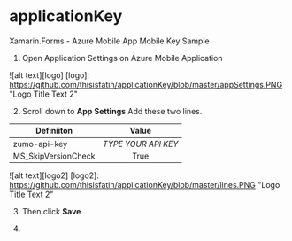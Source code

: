 # applicationKey
Xamarin.Forms - Azure Mobile App Mobile Key Sample

1. Open Application Settings on Azure Mobile Application

![alt text][logo]
[logo]: https://github.com/thisisfatih/applicationKey/blob/master/appSettings.PNG "Logo Title Text 2"

2. Scroll down to **App Settings** Add these two lines.

| Definiiton    | Value         |
| ------------- |:-------------:|
| zumo-api-key  | *TYPE YOUR API KEY* |
| MS_SkipVersionCheck    | True      |

![alt text][logo2]
[logo2]: https://github.com/thisisfatih/applicationKey/blob/master/lines.PNG "Logo Title Text 2"

3. Then click **Save**

4. 




